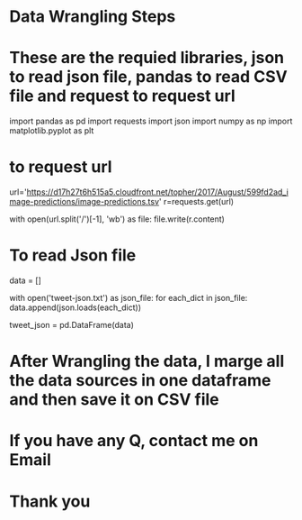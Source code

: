 # Data Wrangling Steps 



# These are the requied libraries, json to read json file, pandas to read CSV file and request to request url 

import pandas as pd
import requests
import json
import numpy as np
import matplotlib.pyplot as plt


# to request url

url='https://d17h27t6h515a5.cloudfront.net/topher/2017/August/599fd2ad_image-predictions/image-predictions.tsv'
r=requests.get(url)

with open(url.split('/')[-1], 'wb') as file:
    file.write(r.content)
    
# To read Json file 

data = []

with open('tweet-json.txt') as json_file:
    for each_dict in json_file:
        data.append(json.loads(each_dict))
        
tweet_json = pd.DataFrame(data)


# After Wrangling the data, I marge all the data sources in one dataframe and then save it on CSV file
# If you have any Q, contact me on Email
# Thank you 


